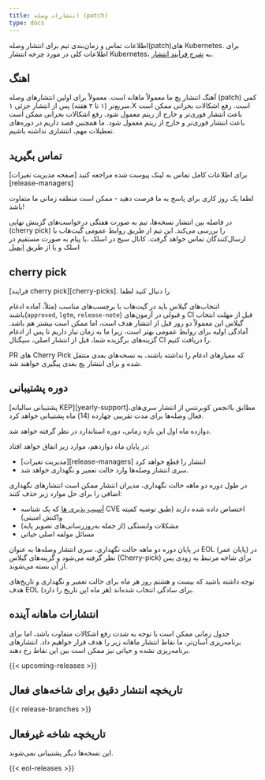 ```yaml
---
title: انتشارات وصله (patch)
type: docs
---
```


اطلاعات تماس و زمان‌بندی تیم برای انتشار وصله‌(patch)های Kubernetes.
برای اطلاعات کلی در مورد چرخه انتشار Kubernetes، به
[شرح فرآیند انتشار].

## اهنگ
آهنگ انتشار پچ ما معمولاً ماهانه است.
معمولاً برای اولین انتشارهای وصله (patch) کمی سریع‌تر (۱ تا ۲ هفته) پس از انتشار جزئی ۱.X است. رفع اشکالات بحرانی ممکن است باعث انتشار فوری‌تر و خارج از ریتم معمول شود.
رفع اشکالات بحرانی ممکن است باعث انتشار فوری‌تر و خارج از ریتم معمول شود. ما همچنین قصد داریم در دوره‌های تعطیلات مهم، انتشاری نداشته باشیم.

## تماس بگیرید
برای اطلاعات کامل تماس به لینک پیوست شده مراجعه کنید [صفحه مدیریت تغیرات][release-managers]

لطفا یک روز کاری برای پاسخ به ما فرصت دهید - ممکن است منطقه زمانی ما متفاوت باشد!

در فاصله بین انتشار نسخه‌ها، تیم به صورت هفتگی درخواست‌های گزینش نهایی (cherry pick) را بررسی می‌کند.
این تیم از طریق روابط عمومی گیت‌هاب با ارسال‌کنندگان تماس خواهد گرفت.
کانال سیج در اسلک ،یا پیام به صورت مستقیم در اسلک و یا از طریق [ایمیل](mailto:release-managers-private@kubernetes.io)

## cherry pick

 [فرایند cherry pick][cherry-picks]. را دنبال کنید لطفا 

انتخاب‌های گیلاس باید در گیت‌هاب با برچسب‌های مناسب (مثلاً، آماده ادغام باشند(`approved`, `lgtm`, `release-note`)
و قبولی در آزمون‌های CI قبل از مهلت انتخاب گیلاس
این معمولاً دو روز قبل از انتشار هدف است، اما ممکن است بیشتر هم باشد.
آمادگی اولیه برای روابط عمومی بهتر است، زیرا ما به زمان نیاز داریم تا پس از ادغام گزینه‌های برگزیده شما، قبل از انتشار اصلی، سیگنال CI را دریافت کنیم.


PR های Cherry Pick که معیارهای ادغام را نداشته باشند، به نسخه‌های بعدی منتقل شده و برای انتشار پچ بعدی پیگیری خواهند شد.

## دوره پشتیبانی

[پشتیبانی سالیانه KEP][yearly-support]،مطابق باانجمن کوبرنتس از انتشار سری‌های فعال وصله‌ها برای مدت تقریبی چهارده (14) ماه پشتیبانی خواهد کرد.

دوازده ماه اول این بازه زمانی، دوره استاندارد در نظر گرفته خواهد شد.

در پایان ماه دوازدهم، موارد زیر اتفاق خواهد افتاد:

- [مدیریت تغیرات][release-managers] انتشار را قطع خواهد کرد
-  سری انتشار وصله‌ها وارد حالت تعمیر و نگهداری خواهد شد.

در طول دوره دو ماهه حالت نگهداری، مدیران انتشار ممکن است انتشارهای نگهداری اضافی را برای حل موارد زیر حذف کنند:

- [آسیب پذیری ها](/docs/reference/issues-security/official-cve-feed/) که یک شناسه CVE اختصاص داده شده دارند (طبق توصیه کمیته واکنش امنیتی)
- مشکلات وابستگی (از جمله به‌روزرسانی‌های تصویر پایه)
- مسائل مولفه اصلی حیاتی

در پایان دوره دو ماهه حالت نگهداری، سری انتشار وصله‌ها به عنوان EOL (پایان عمر) در نظر گرفته می‌شود و گزینه‌های گیلاس (Cherry-pick) برای شاخه مرتبط به زودی پس از آن بسته می‌شوند.

توجه داشته باشید که بیست و هشتم روز هر ماه برای حالت تعمیر و نگهداری و تاریخ‌های هدف EOL برای سادگی انتخاب شده‌اند (هر ماه این تاریخ را دارد).

## انتشارات ماهانه آینده

جدول زمانی ممکن است با توجه به شدت رفع اشکالات متفاوت باشد، اما برای برنامه‌ریزی آسان‌تر، ما نقاط انتشار ماهانه زیر را هدف قرار خواهیم داد. انتشارهای برنامه‌ریزی نشده و حیاتی نیز ممکن است بین این نقاط رخ دهند.

{{< upcoming-releases >}}

## تاریخچه انتشار دقیق برای شاخه‌های فعال

{{< release-branches >}}

## تاریخچه شاخه غیرفعال

این نسخه‌ها دیگر پشتیبانی نمی‌شوند.

{{< eol-releases >}}

[ cherry pick]: https://github.com/kubernetes/community/blob/master/contributors/devel/sig-release/cherry-picks.md
[مدیران انتشار]: /releases/release-managers
[شرح فرآیند انتشار]: /releases/release
[پشتیبانی سالانه]: https://git.k8s.io/enhancements/keps/sig-release/1498-kubernetes-yearly-support-period/README.md

